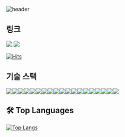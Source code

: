 ![header](https://capsule-render.vercel.app/api?type=waving&color=auto&height=300&section=header&text=Welcome%20&fontSize=90)

## 링크 
<p style="text-aling:center">
  <a href="https://hyunwoomemo.vercel.app/" target="_blank"><img src="https://img.shields.io/badge/Devlog-0A0A0A?style=flat-squre&logo=dev.to&logoColor=white"></a>
<a href="https://www.instagram.com/hyunwoomemo/" target="_blank"><img src="https://img.shields.io/badge/Instagram-E4405F?style=flat-squre&logo=Instagram&logoColor=white"></a>
</p>

[![Hits](https://hits.seeyoufarm.com/api/count/incr/badge.svg?url=https%3A%2F%2Fgithub.com%2Fhyunwoomemo%2F&count_bg=%2379C83D&title_bg=%23555555&icon=&icon_color=%23E7E7E7&title=hits&edge_flat=false)](https://hits.seeyoufarm.com)

## 기술 스택 
<div style="display:flex">
<img src="https://img.shields.io/badge/javascript-F7DF1E?style=flat-squre&logo=JavaScript&logoColor=black">
<img src="https://img.shields.io/badge/typescript-3178C6?style=flat-squre&logo=Typescript&logoColor=black">
<img src="https://img.shields.io/badge/react-61DAFB?style=flat-squre&logo=React&logoColor=black">
<img src="https://img.shields.io/badge/nextjs-fff?style=flat-squre&logo=Next.js&logoColor=black">
<img src="https://img.shields.io/badge/redux-764ABC?style=flat-squre&logo=Redux&logoColor=black">
<img src="https://img.shields.io/badge/gatsby-663399?style=flat-squre&logo=Gatsby&logoColor=black">
<img src="https://img.shields.io/badge/html-E34F26?style=flat-squre&logo=HTML5&logoColor=black">
<img src="https://img.shields.io/badge/css-1572B6?style=flat-squre&logo=CSS3&logoColor=black">
<img src="https://img.shields.io/badge/nodejs-339933?style=flat-squre&logo=Node.js&logoColor=black">
<img src="https://img.shields.io/badge/express-fff?style=flat-squre&logo=Express&logoColor=black">
<img src="https://img.shields.io/badge/aws-232F3E?style=flat-squre&logo=Amazon AWS&logoColor=white">
<img src="https://img.shields.io/badge/aws RDS-527FFF?style=flat-squre&logo=Amazon RDS&logoColor=black">
<img src="https://img.shields.io/badge/aws EC2-FF9900?style=flat-squre&logo=Amazon EC2&logoColor=black">
<img src="https://img.shields.io/badge/MySQL-4479A1?style=flat-squre&logo=MySQL&logoColor=white">
<img src="https://img.shields.io/badge/GitHub-181717?style=flat-squre&logo=Github&logoColor=white">
<img src="https://img.shields.io/badge/Notion-000?style=flat-squre&logo=Notion&logoColor=white">
<img src="https://img.shields.io/badge/Ubuntu-E95428?style=flat-squre&logo=Ubuntu&logoColor=white">
<img src="https://img.shields.io/badge/pwa-5A0FC8?style=flat-squre&logo=PWA&logoColor=white">
<img src="https://img.shields.io/badge/Firebase-FFCA28?style=flat-squre&logo=Firebase&logoColor=white">
</div>

## 🛠️ Top Languages

[![Top Langs](https://github-readme-stats.vercel.app/api/top-langs/?username=hyunwoomemo&layout=compact)](https://github.com/anuraghazra/github-readme-stats)

<!--
**hyunwoomemo/hyunwoomemo** is a ✨ _special_ ✨ repository because its `README.md` (this file) appears on your GitHub profile.

Here are some ideas to get you started:

- 🔭 I’m currently working on ...
- 🌱 I’m currently learning ...
- 👯 I’m looking to collaborate on ...
- 🤔 I’m looking for help with ...
- 💬 Ask me about ...
- 📫 How to reach me: ...
- 😄 Pronouns: ...
- ⚡ Fun fact: ...
-->

